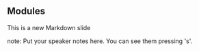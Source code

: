 ##  Modules

This is a new Markdown slide

note:
    Put your speaker notes here.
    You can see them pressing 's'.
